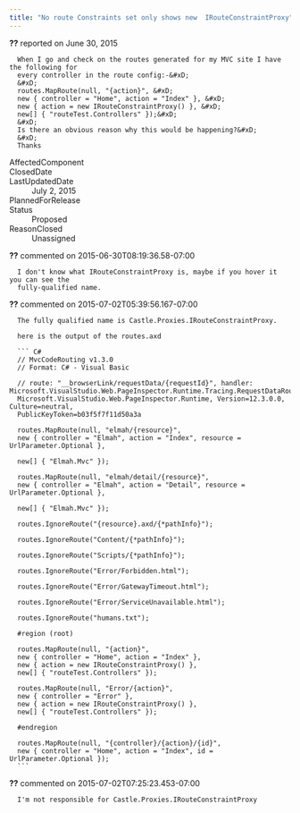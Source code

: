 ```yaml
---
title: "No route Constraints set only shows new  IRouteConstraintProxy"
---
```

<div class="issue-report">
   <div class="issue-header"><b>??</b> reported on 
      <time datetime="2015-06-30T02:38:38.707-07:00">June 30, 2015</time>
   </div>
   <div class="issue-message" markdown="1">
      
      When I go and check on the routes generated for my MVC site I have the following for
      every controller in the route config:-&#xD;
      &#xD;
      routes.MapRoute(null, "{action}", &#xD;
      new { controller = "Home", action = "Index" }, &#xD;
      new { action = new IRouteConstraintProxy() }, &#xD;
      new[] { "routeTest.Controllers" });&#xD;
      &#xD;
      Is there an obvious reason why this would be happening?&#xD;
      &#xD;
      Thanks
      
      
   </div>
   <div class="issue-footer">
      <dl>
         <dt>AffectedComponent</dt>
         <dd></dd>
         <dt>ClosedDate</dt>
         <dd></dd>
         <dt>LastUpdatedDate</dt>
         <dd>
            <time datetime="2015-07-02T07:25:23.453-07:00">July 2, 2015</time>
         </dd>
         <dt>PlannedForRelease</dt>
         <dd></dd>
         <dt>Status</dt>
         <dd>Proposed</dd>
         <dt>ReasonClosed</dt>
         <dd>Unassigned</dd>
      </dl>
   </div>
</div>
<div id="comment-186024" class="issue-comment">
   <div class="issue-header"><b>??</b> commented on 2015-06-30T08:19:36.58-07:00
   </div>
   <div class="issue-message" markdown="1">
      
      I don't know what IRouteConstraintProxy is, maybe if you hover it you can see the
      fully-qualified name.
      
      
   </div>
</div>
<div id="comment-186882" class="issue-comment">
   <div class="issue-header"><b>??</b> commented on 2015-07-02T05:39:56.167-07:00
   </div>
   <div class="issue-message" markdown="1">
      
      The fully qualified name is Castle.Proxies.IRouteConstraintProxy.
      
      here is the output of the routes.axd
      
      ``` C#
      // MvcCodeRouting v1.3.0
      // Format: C# - Visual Basic
      
      // route: "__browserLink/requestData/{requestId}", handler: Microsoft.VisualStudio.Web.PageInspector.Runtime.Tracing.RequestDataRouteHandler,
      Microsoft.VisualStudio.Web.PageInspector.Runtime, Version=12.3.0.0, Culture=neutral,
      PublicKeyToken=b03f5f7f11d50a3a
      
      routes.MapRoute(null, "elmah/{resource}", 
      new { controller = "Elmah", action = "Index", resource = UrlParameter.Optional },
      
      new[] { "Elmah.Mvc" });
      
      routes.MapRoute(null, "elmah/detail/{resource}", 
      new { controller = "Elmah", action = "Detail", resource = UrlParameter.Optional },
      
      new[] { "Elmah.Mvc" });
      
      routes.IgnoreRoute("{resource}.axd/{*pathInfo}");
      
      routes.IgnoreRoute("Content/{*pathInfo}");
      
      routes.IgnoreRoute("Scripts/{*pathInfo}");
      
      routes.IgnoreRoute("Error/Forbidden.html");
      
      routes.IgnoreRoute("Error/GatewayTimeout.html");
      
      routes.IgnoreRoute("Error/ServiceUnavailable.html");
      
      routes.IgnoreRoute("humans.txt");
      
      #region (root)
      
      routes.MapRoute(null, "{action}", 
      new { controller = "Home", action = "Index" }, 
      new { action = new IRouteConstraintProxy() }, 
      new[] { "routeTest.Controllers" });
      
      routes.MapRoute(null, "Error/{action}", 
      new { controller = "Error" }, 
      new { action = new IRouteConstraintProxy() }, 
      new[] { "routeTest.Controllers" });
      
      #endregion
      
      routes.MapRoute(null, "{controller}/{action}/{id}", 
      new { controller = "Home", action = "Index", id = UrlParameter.Optional });
      ```
      
      
   </div>
</div>
<div id="comment-186890" class="issue-comment">
   <div class="issue-header"><b>??</b> commented on 2015-07-02T07:25:23.453-07:00
   </div>
   <div class="issue-message" markdown="1">
      
      I'm not responsible for Castle.Proxies.IRouteConstraintProxy
      
      
   </div>
</div>